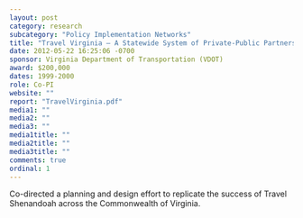 ```yaml
---
layout: post
category: research
subcategory: "Policy Implementation Networks"
title: "Travel Virginia – A Statewide System of Private-Public Partnerships"
date: 2012-05-22 16:25:06 -0700
sponsor: Virginia Department of Transportation (VDOT)
award: $200,000
dates: 1999-2000
role: Co-PI
website: ""
report: "TravelVirginia.pdf"
media1: ""
media2: ""
media3: ""
media1title: ""
media2title: ""
media3title: ""
comments: true
ordinal: 1
---
```


Co-directed a planning and design effort to replicate the success of Travel Shenandoah across the Commonwealth of Virginia.
